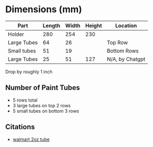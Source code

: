 # Dimensions (mm)


| Part          | Length | Width | Height | Location |
| ----          | ------ | ----- | ------ | -------- |
|Holder         |    280 |   254 |    230 |          |
|Large Tubes    |     64 |    26 |        | Top Row  |
|Small tubes    |     51 |    19 |        | Bottom Rows|
|Large Tubes    |     25 |    51 |    127 | N/A, by Chatgpt  |

Drop by roughly 1 inch

## Number of Paint Tubes

- 5 rows total
- 3 large tubes on top 2 rows
- 5 small tubes on bottom 3 rows



## Citations

- [walmart 2oz tube](https://www.walmart.com/ip/Golden-Artist-Colors-2-Oz-Heavy-Body-Acrylic-Color-Paints/23474383)



